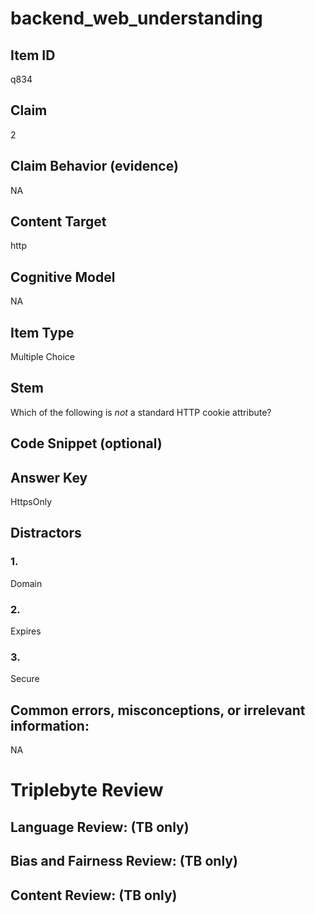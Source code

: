 # backend_web_understanding

## Item ID
q834

## Claim
2

## Claim Behavior (evidence)
NA

## Content Target
http

## Cognitive Model
NA

## Item Type
Multiple Choice

## Stem
Which of the following is *not* a standard HTTP cookie attribute?

## Code Snippet (optional)


## Answer Key
HttpsOnly

## Distractors

### 1.
Domain

### 2.
Expires

### 3.
Secure

## Common errors, misconceptions, or irrelevant information:
NA

# Triplebyte Review


## Language Review: (TB only)


## Bias and Fairness Review: (TB only)


## Content Review: (TB only)

